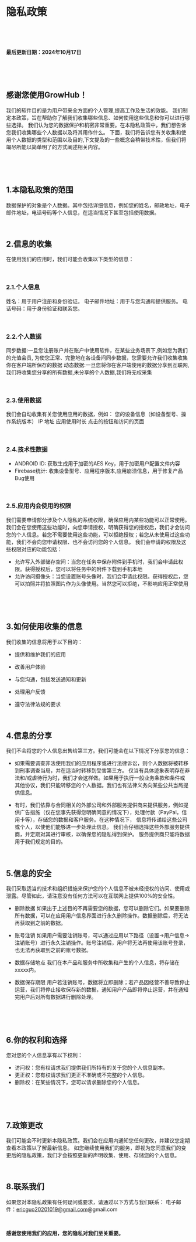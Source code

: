 

# **隐私政策**

&nbsp;

&nbsp;



**最后更新日期：2024年10月17日**


&nbsp;

&nbsp;
## **感谢您使用GrowHub！**





我们的软件目的是为用户带来全方面的个人管理,提高工作及生活的效能。
我们制定本政策，旨在帮助你了解我们收集哪些信息、如何使用这些信息和你可以进行哪些选择。
我们认为您的数据保护和机密非常重要。在本隐私政策中，我们想告诉您我们收集哪些个人数据以及将其用作什么。
下面，我们将告诉您有关收集和使用个人数据的类型和范围以及目的,下文提及的一些概念会稍带技术性，但我们将竭尽所能以简单明了的方式阐述相关内容。


&nbsp;

&nbsp;


## **1.本隐私政策的范围**
数据保护的对象是个人数据。其中包括详细信息，例如您的姓名，邮政地址，电子邮件地址，电话号码等个人信息，在适当情况下甚至包括使用数据。
&nbsp;

&nbsp;

## **2.信息的收集**
在使用我们的应用时，我们可能会收集以下类型的信息：
&nbsp;

&nbsp;

### **2.1.个人信息**
姓名：用于用户注册和身份验证。
电子邮件地址：用于与您沟通和提供服务。
电话号码：用于身份验证和联系您。
&nbsp;

&nbsp;
### **2.2.个人数据**
同步数据:一旦您注册账户并在账户中使用软件，在某些业务场景下,例如您为我们的充值会员, 为使您正常、完整地在各设备间同步数据，您需要允许我们收集收集你在客户端所保存的数据
动态数据:一旦您将你在客户端使用的数据分享到互联网,我们将收集您分享的所有数据,未分享的个人数据,我们将无权采集
&nbsp;

&nbsp;
### **2.3.使用数据**
我们会自动收集有关您使用应用的数据，例如：
您的设备信息（如设备型号、操作系统版本）
IP 地址
应用使用时长
点击的按钮和访问的页面
&nbsp;

&nbsp;
### **2.4.技术性数据**
* ANDROID ID: 获取生成用于加密的AES Key，用于加密用户配置文件内容
* Firebase统计:  收集设备型号、应用程序版本,应用崩溃信息，用于修复产品Bug使用
  &nbsp;

&nbsp;
### **2.5.应用内会使用的权限**
我们需要申请部分涉及个人隐私的系统权限，确保应用内某些功能可以正常使用。我们会在您使用这些功能时，向您申请授权，明确获得您的授权后，我们才会访问您的个人信息。若您不需要使用这些功能，可以拒绝授权；若您从未使用过这些功能，我们不会向您申请权限、也不会访问您的个人信息。
我们会申请的权限及这些权限对应的功能包括：
* 允许写入外部储存空间：当您在任务中保存附件到手机时，我们会申请此权限。获得授权后，您可以将任务中的附件下载到手机本地
* 允许访问摄像头：当您设置账号头像时，我们会申请此权限。获得授权后，您可以拍照并将拍照图片作为头像使用。当然您可以拒绝，不影响应用正常使用

&nbsp;

&nbsp;
## **3.如何使用收集的信息**
我们收集的信息将用于以下目的：
* 提供和维护我们的应用


* 改善用户体验


* 与您沟通，包括发送通知和更新


* 处理用户反馈


* 遵守法律法规的要求
  &nbsp;

&nbsp;

## **4.信息的分享**
我们不会将您的个人信息出售给第三方。我们可能会在以下情况下分享您的信息：
* 如果需要调查非法使用我们的应用程序或进行法律诉讼，则个人数据将被转移到刑事调查当局，并在适当时转移到受害第三方。
  仅当有具体迹象表明存在非法和/或虐待行为时，我们才会这样做。如果用于执行一般业务条款和条件或其他协议，我们只能转移您的个人数据。我们也有法律义务向某些公共当局提供信息。


* 有时，我们依靠与合同相关的外部公司和外部服务提供商来提供服务，例如提供广告措施（仅在您事先获得您明确同意的情况下），处理付款（PayPal，信用卡等），存储您的数据和客户服务。在这种情况下，
  信息将传递给这些公司或个人，以使他们能够进一步处理此信息。 我们会仔细选择这些外部服务提供商，并定期对其进行审核，以确保您的隐私得到保护。 服务提供商只能将数据用于我们规定的目的。
  &nbsp;

&nbsp;

## **5.信息的安全**
我们采取适当的技术和组织措施来保护您的个人信息不被未经授权的访问、使用或泄露。尽管如此，请注意没有任何方法可以在互联网上提供100%的安全性。
* 删除数据
  如果出于上述目的不再需要您的数据，您可以删除它们。如果要删除所有数据，可以在应用用户信息界面进行永久删除操作。数据删除后，将无法再获取到之前的数据。


* 账号注销
  如果用户需要注销账号，可以通过应用以下路径（设置->用户信息->注销账号）进行永久注销操作。账号注销后，用户将无法再使用该账号登录，也无法再获取到之前的账号数据。

* 数据存储地点
  我们在本产品和服务中所收集和产生的个人信息，将存储在xxxxx内。


* 数据保存期限
  用户若注销账号，数据将立即删除；若产品因经营不善导致停止运营，我们将停止接收保存新的数据，通知用户产品即将停止运营，并在通知完用户后对所有数据进行删除处理。

&nbsp;

&nbsp;

## **6.你的权利和选择**
您对您的个人信息享有以下权利：
* 访问权：您有权请求我们提供我们所持有的关于您的个人信息副本。
* 更正权：您有权请求我们更正不准确或不完整的个人信息。
* 删除权：在某些情况下，您可以请求删除您的个人信息。

&nbsp;

&nbsp;
## **7.政策更改**
我们可能会不时更新本隐私政策。我们会在应用内通知您任何更改，并建议您定期查看本政策以了解最新信息。
如您继续使用我们的服务，即视为您同意我们的变更后的隐私政策，我们才会按照更新的声明收集、使用、存储您的个人信息。
&nbsp;

&nbsp;
## **8.联系我们**
如果您对本隐私政策有任何疑问或要求，请通过以下方式与我们联系：
电子邮件：ericguo20201019@gmail.com@gmail.com
&nbsp;

&nbsp;

**感谢您使用我们的应用，您的隐私对我们至关重要。**